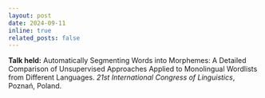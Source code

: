 ```yaml
---
layout: post
date: 2024-09-11
inline: true
related_posts: false
---
```


**Talk held:** Automatically Segmenting Words into Morphemes: A Detailed Comparison of Unsupervised Approaches Applied to Monolingual Wordlists from Different Languages. *21st International Congress of Linguistics*, Poznań, Poland.